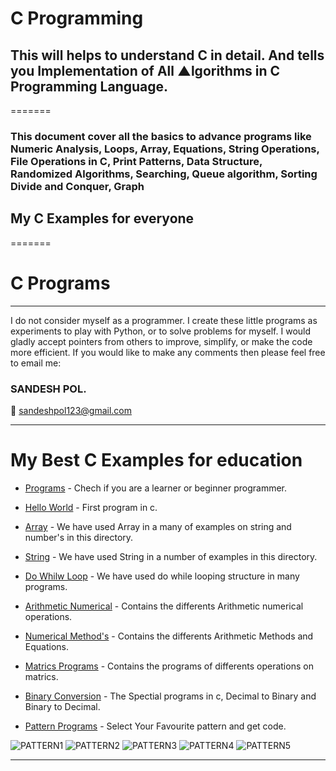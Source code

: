 # <h1><b>C Programming</b></h1>

<h2>This will helps to understand C in detail. And tells you Implementation of All ▲lgorithms in C Programming Language.</h2>
=======
<h3>This document cover all the basics to advance programs like Numeric Analysis, Loops, Array, Equations, String Operations, File Operations in C, Print Patterns, Data Structure, Randomized Algorithms, Searching, Queue algorithm, Sorting Divide and Conquer, Graph </h3>

<h2>My C Examples for everyone </h2>
=======

# C Programs
<hr>
I do not consider myself as a programmer. I create these little programs as experiments to play with Python, or to solve problems for myself. 
I would gladly accept pointers from others to improve, simplify, or make the code more efficient. If you would like to make any comments then please feel free to email me:

<h3><b>SANDESH POL.</b></h3>

:email: sandeshpol123@gmail.com
<hr>

# My Best C Examples for education 

- [Programs](https://github.com/codewithsandy/C/tree/master/Programs) - Chech if you are a learner or beginner programmer.

- [Hello World](https://github.com/codewithsandy/C/blob/master/01.%20Hello%20World.c) - First program in c.
- [Array](https://github.com/codewithsandy/C/tree/master/Array) - We have used Array in a many of examples on string and number's in this directory.
- [String](https://github.com/codewithsandy/C/tree/master/String) - We have used String in a number of examples in this directory.
- [Do Whilw Loop](https://github.com/codewithsandy/C/tree/master/Loop) - We have used do while looping structure in many programs.
- [Arithmetic Numerical](https://github.com/codewithsandy/C/tree/master/Arithmetic%20Numerical) - Contains the differents Arithmetic numerical operations.
- [Numerical Method's](https://github.com/codewithsandy/C/tree/master/Numerical%20Method's) - Contains the differents Arithmetic Methods and Equations.
- [Matrics Programs](https://github.com/codewithsandy/C/tree/master/Matrix) - Contains the programs of differents operations on matrics.
- [Binary Conversion](https://github.com/codewithsandy/C/tree/master/Binary%20Conversion's) - The Spectial programs in c, Decimal to Binary and Binary to Decimal.
- [Pattern Programs](https://github.com/codewithsandy/C/tree/master/Pattern) - Select Your Favourite pattern and get code.

![PATTERN1](https://user-images.githubusercontent.com/80276013/117767122-1ede2400-b24e-11eb-8fed-b4b361c14f69.png)
![PATTERN2](https://user-images.githubusercontent.com/80276013/117767135-24d40500-b24e-11eb-9489-5e33ab3ae48e.png)
![PATTERN3](https://user-images.githubusercontent.com/80276013/117767156-2ac9e600-b24e-11eb-97bb-5c3f70e56e0f.png)
![PATTERN4](https://user-images.githubusercontent.com/80276013/117767170-2f8e9a00-b24e-11eb-9c57-8f73e73fedd1.png)
![PATTERN5](https://user-images.githubusercontent.com/80276013/117767187-32898a80-b24e-11eb-8d91-37d301ff76be.png)






<hr>


